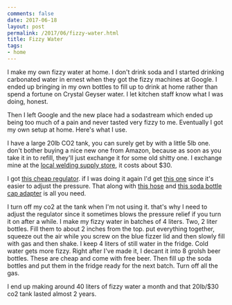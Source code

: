 ```yaml
---
comments: false
date: 2017-06-18
layout: post
permalink: /2017/06/fizzy-water.html
title: Fizzy Water
tags:
- home
---
```

I make my own fizzy water at home. I don't drink soda and I started drinking carbonated water in ernest when they got the fizzy machines at Google. I ended up bringing in my own bottles to fill up to drink at home rather than spend a fortune on Crystal Geyser water. I let kitchen staff know what I was doing, honest.

Then I left Google and the new place had a sodastream which ended up being too much of a pain and never tasted very fizzy to me. Eventually I got my own setup at home. Here's what I use.

I have a large 20lb CO2 tank, you can surely get by with a little 5lb one. don't bother buying a nice new one from Amazon, because as soon as you take it in to refill, they'll just exchange it for some old shitty one.
I exchange mine at the [local welding supply store](http://www.mathesongas.com/), it costs about $30.

I got [this cheap regulator](https://smile.amazon.com/Kegco-KC-LH-542-Premium-Regulator/dp/B003WX772G). if I was doing it again I'd get [this one](https://smile.amazon.com/Taprite-T742HP-Primary-Pressure-Regulator/dp/B002UZUJ22) since it's easier to adjust the pressure. That along with [this hose](https://smile.amazon.com/16-Gas-Line-Assembly-Ball/dp/B0064OI77Y) and [this soda bottle cap adapter](https://smile.amazon.com/Carbonation-Carbacap-Coupling-Carbonate-Fruit/dp/B01039C0Z0) is all you need.

I turn off my co2 at the tank when I'm not using it. that's why I need to adjust the regulator since it sometimes blows the pressure relief if you turn it on after a while. I make my fizzy water in batches of 4 liters. Two, 2 liter bottles. Fill them to about 2 inches from the top. put everything together, squeeze out the air while you screw on the blue fizzer lid and then slowly fill with gas and then shake. I keep 4 liters of still water in the fridge. Cold water gets more fizzy. Right after I've made it, I decant it into 8 grolsh beer bottles. These are cheap and come with free beer. Then fill up the soda bottles and put them in the fridge ready for the next batch. Turn off all the gas.

I end up making around 40 liters of fizzy water a month and that 20lb/$30 co2 tank lasted almost 2 years.
